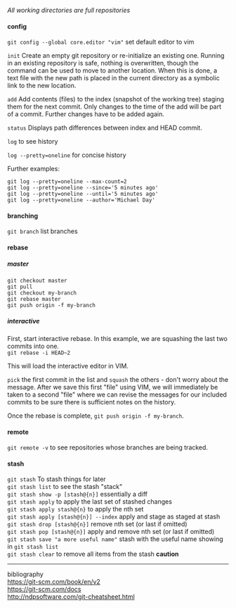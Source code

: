 _All working directories are full repositories_

#### config
`git config --global core.editor "vim"` set default editor to vim  

`init` Create an empty git repository or re-initialize an existing one. Running in an existing repository is safe, nothing is overwritten, though the command can be used to move to another location. When this is done, a text file with the new path is placed in the current directory as a symbolic link to the new location.

`add` Add contents (files) to the index (snapshot of the working tree) staging them for the next commit. Only changes to the time of the add will be part of a commit. Further changes have to be added again.

`status` Displays path differences between index and HEAD commit.

`log` to see history

`log --pretty=oneline` for concise history

Further examples:  

```
git log --pretty=oneline --max-count=2  
git log --pretty=oneline --since='5 minutes ago'
git log --pretty=oneline --until='5 minutes ago'
git log --pretty=oneline --author='Michael Day'
```

#### branching

`git branch` list branches

#### rebase  

##### master
```
git checkout master
git pull
git checkout my-branch
git rebase master
git push origin -f my-branch
```

##### interactive
First, start interactive rebase. In this example, we are squashing the last two commits into one.  
`git rebase -i HEAD~2` 
  
This will load the interactive editor in VIM.  

`pick` the first commit in the list and `squash` the others - don't worry about the message. After we save this first "file" using VIM, we will immediately be taken to a second "file" where we can revise the messages for our included commits to be sure there is sufficient notes on the history.  

Once the rebase is complete, `git push origin -f my-branch`.

#### remote
`git remote -v` to see repositories whose branches are being tracked.

#### stash

`git stash` To stash things for later  
`git stash list` to see the stash "stack"  
`git stash show -p [stash@{n}]` essentially a diff  
`git stash apply`  to apply the last set of stashed changes  
`git stash apply stash@{n}` to apply the nth set  
`git stash apply [stash@{n}] --index` apply and stage as staged at stash   
`git stash drop [stash@{n}]` remove nth set (or last if omitted)  
`git stash pop [stash@{n}]` apply and remove nth set (or last if omitted)  
`git stash save "a more useful name"` stash with the useful name showing in `git stash list`  
`git stash clear` to remove all items from the stash **caution**  


***
bibliography  
https://git-scm.com/book/en/v2  
https://git-scm.com/docs  
http://ndpsoftware.com/git-cheatsheet.html  